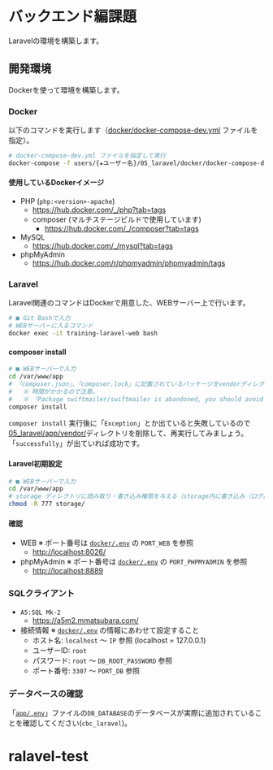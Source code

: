 # バックエンド編課題

Laravelの環境を構築します。

## 開発環境

Dockerを使って環境を構築します。  

### Docker

以下のコマンドを実行します（[docker/docker-compose-dev.yml](./docker/docker-compose-dev.yml) ファイルを指定）。

```bash
# docker-compose-dev.yml ファイルを指定して実行
docker-compose -f users/{★ユーザー名}/05_laravel/docker/docker-compose-dev.yml up -d
```

#### 使用しているDockerイメージ

- PHP (`php:<version>-apache`)
  - <https://hub.docker.com/_/php?tab=tags>
  - composer (マルチステージビルドで使用しています)
    - <https://hub.docker.com/_/composer?tab=tags>
- MySQL
  - <https://hub.docker.com/_/mysql?tab=tags>
- phpMyAdmin
  - <https://hub.docker.com/r/phpmyadmin/phpmyadmin/tags>

### Laravel

Laravel関連のコマンドはDockerで用意した、WEBサーバー上で行います。

```bash
# ■ Git Bashで入力
# WEBサーバーに入るコマンド
docker exec -it training-laravel-web bash
```

#### composer install

```bash
# ■ WEBサーバーで入力
cd /var/www/app
# 「composer.json」、「composer.lock」に記載されているパッケージをvendorディレクトリにインストール
#   ※ 時間がかかるので注意。
#   ※ 「Package swiftmailer/swiftmailer is abandoned, you should avoid using it. Use symfony/mailer instead.」のメッセージが出ることがありますが問題なし。
composer install
```

`composer install` 実行後に「`Exception`」とか出ていると失敗しているので  
[05_laravel/app/vendor/](./app/vendor/)ディレクトリを削除して、再実行してみましょう。  
「`successfully`」が出ていれば成功です。

#### Laravel初期設定

```bash
# ■ WEBサーバーで入力
cd /var/www/app
# storage ディレクトリに読み取り・書き込み権限を与える（storage内に書き込み（ログ出力時等）に「Permission denied」のエラーが発生する）
chmod -R 777 storage/
```

#### 確認

- WEB ※ ポート番号は [`docker/.env`](./docker/.env) の `PORT_WEB` を参照
  - <http://localhost:8026/>
- phpMyAdmin ※ ポート番号は [`docker/.env`](./docker/.env) の `PORT_PHPMYADMIN` を参照
  - <http://localhost:8889>

### SQLクライアント

- `A5:SQL Mk-2`
  - <https://a5m2.mmatsubara.com/>
- 接続情報 ※ [`docker/.env`](./docker/.env) の情報にあわせて設定すること
  - ホスト名: `localhost`  ～  `IP` 参照 (localhost = 127.0.0.1)
  - ユーザーID: `root`
  - パスワード: `root`  ～  `DB_ROOT_PASSWORD` 参照
  - ポート番号: `3307`  ～  `PORT_DB` 参照

### データベースの確認

「[`app/.env`](./app/.env)」ファイルの`DB_DATABASE`のデータベースが実際に追加されていることを確認してください(`cbc_laravel`)。
# ralavel-test
